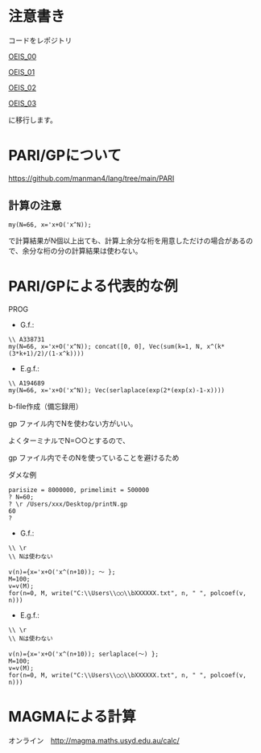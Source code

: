 # 注意書き

コードをレポジトリ

[OEIS_00](https://github.com/manman4/OEIS_00) 

[OEIS_01](https://github.com/manman4/OEIS_01) 

[OEIS_02](https://github.com/manman4/OEIS_02)

[OEIS_03](https://github.com/manman4/OEIS_03)

に移行します。

# PARI/GPについて

https://github.com/manman4/lang/tree/main/PARI

## 計算の注意

```PARI:G.f.:
my(N=66, x='x+O('x^N)); 
```

で計算結果がN個以上出ても、計算上余分な桁を用意しただけの場合があるので、余分な桁の分の計算結果は使わない。


# PARI/GPによる代表的な例

PROG

- G.f.:

```PARI:G.f.:
\\ A338731
my(N=66, x='x+O('x^N)); concat([0, 0], Vec(sum(k=1, N, x^(k*(3*k+1)/2)/(1-x^k))))
```

- E.g.f.:

```PARI:E.g.f.:
\\ A194689
my(N=66, x='x+O('x^N)); Vec(serlaplace(exp(2*(exp(x)-1-x))))
```


b-file作成（備忘録用）

gp ファイル内でNを使わない方がいい。

よくターミナルでN=○○とするので、

gp ファイル内でそのNを使っていることを避けるため

ダメな例

```PARI:ターミナル
parisize = 8000000, primelimit = 500000
? N=60;
? \r /Users/xxx/Desktop/printN.gp 
60
? 
```

- G.f.:

```PARI:G.f.:
\\ \r
\\ Nは使わない 

v(n)={x='x+O('x^(n+10)); ～ };
M=100;
v=v(M);
for(n=0, M, write("C:\\Users\\○○\\bXXXXXX.txt", n, " ", polcoef(v, n)))
```

- E.g.f.:

```PARI:E.g.f.:
\\ \r
\\ Nは使わない 

v(n)={x='x+O('x^(n+10)); serlaplace(～) };
M=100;
v=v(M);
for(n=0, M, write("C:\\Users\\○○\\bXXXXXX.txt", n, " ", polcoef(v, n)))
```

# MAGMAによる計算

オンライン　http://magma.maths.usyd.edu.au/calc/
